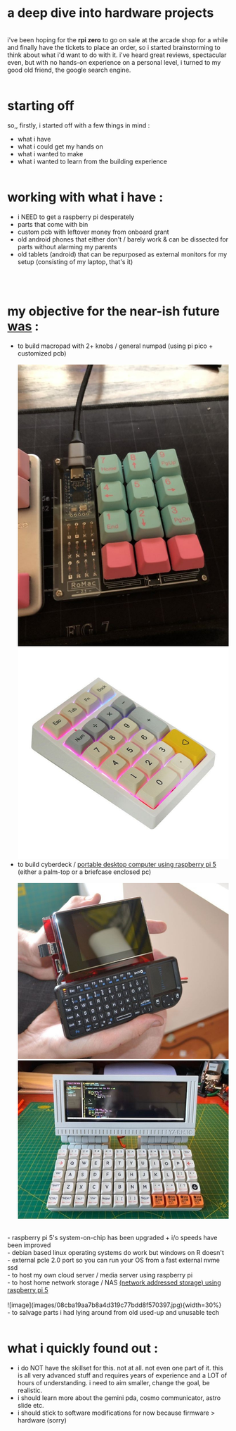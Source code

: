 # a deep dive into hardware projects 
<br>
i've been hoping for the <b>rpi zero</b> to go on sale at the arcade shop for a while and finally have the tickets to place an order, so i started brainstorming to think about what i'd want to do with it. i've heard great reviews, spectacular even, but with no hands-on experience on a personal level, i turned to my good old friend, the google search engine. 
<br><br>

# starting off
so,, firstly, i started off with a few things in mind : <br>
- what i have <br>
- what i could get my hands on <br>
- what i wanted to make <br>
- what i wanted to learn from the building experience <br><br>

# working with what i have : <br>
- i NEED to get a raspberry pi desperately <br>
- parts that come with bin <br>
- custom pcb with leftover money from onboard grant <br>
- old android phones that either don't / barely work & can be dissected for parts without alarming my parents <br>
- old tablets (android) that can be repurposed as external monitors for my setup (consisting of my laptop, that's it)

<br><br>

# my objective for the near-ish future <a href ="https://www.pocket-lint.com/how-to-use-raspberry-pi-5-beginner-projects/">was</a> : <br>
- to build macropad with 2+ knobs / general numpad (using pi pico + customized pcb) <br><br>
![image](images/b2cd684dbebe590c5189df350b9ba5bd.jpg) ![image](images/c00044364b1433a77d1ffdd0d2182ed3.jpg) <br>
- to build cyberdeck / <a href="https://www.instructables.com/Make-a-Portable-Computer-Using-a-Raspberry-Pi/">portable desktop computer using raspberry pi 5 </a> (either a palm-top or a briefcase enclosed pc) <br><br>
![image](images/729e4665f5b2caf47ca17cafd64e7bad.jpg) ![image](images/71734aed0854f98c4ada6fd2eeeb16d7.jpg)
<br>
    - raspberry pi 5's system-on-chip has been upgraded + i/o speeds have been improved <br>
    - debian based linux operating systems do work but windows on R doesn't <br>
    - external pcle 2.0 port so you can run your OS from a fast external nvme ssd <br>
- to host my own cloud server / media server using raspberry pi <br>
- to host home network storage / NAS <a href = "https://www.youtube.com/watch?v=gyMpI8csWis">(network addressed storage) using raspberry pi 5 </a><br><br>
![image](images/08cba19aa7b8a4d319c77bdd8f570397.jpg){width=30%}
<br>
- to salvage parts i had lying around from old used-up and unusable tech <br><br>

# what i quickly found out :
- i do NOT have the skillset for this. not at all. not even one part of it. this is all very advanced stuff and requires years of experience and a LOT of hours of understanding. i need to aim smaller, change the goal, be realistic. <br>
- i should learn more about the gemini pda, cosmo communicator, astro slide etc. <br>
- i should stick to software modifications for now because firmware > hardware (sorry) <br>
